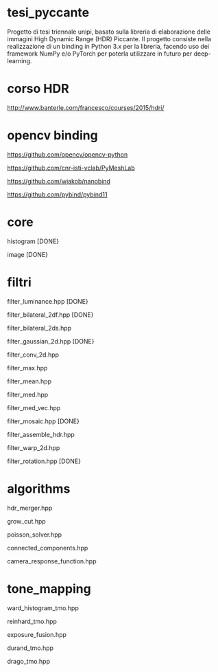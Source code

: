 # tesi_pyccante
Progetto di tesi triennale unipi, basato sulla libreria di elaborazione delle immagini High Dynamic Range (HDR) Piccante.
Il progetto consiste nella realizzazione di un binding in Python 3.x per la libreria, facendo uso dei framework NumPy e/o PyTorch
per poterla utilizzare in futuro per deep-learning.

# corso HDR

http://www.banterle.com/francesco/courses/2015/hdri/

# opencv binding

https://github.com/opencv/opencv-python

https://github.com/cnr-isti-vclab/PyMeshLab

https://github.com/wjakob/nanobind

https://github.com/pybind/pybind11

# core

histogram [DONE}

image [DONE}


# filtri

filter_luminance.hpp  [DONE}

filter_bilateral_2df.hpp  [DONE}

filter_bilateral_2ds.hpp

filter_gaussian_2d.hpp  [DONE}

filter_conv_2d.hpp

filter_max.hpp

filter_mean.hpp 

filter_med.hpp

filter_med_vec.hpp

filter_mosaic.hpp [DONE}

filter_assemble_hdr.hpp

filter_warp_2d.hpp

filter_rotation.hpp [DONE}

# algorithms

hdr_merger.hpp 

grow_cut.hpp

poisson_solver.hpp

connected_components.hpp 

camera_response_function.hpp 

# tone_mapping

ward_histogram_tmo.hpp 

reinhard_tmo.hpp 

exposure_fusion.hpp 

durand_tmo.hpp 

drago_tmo.hpp 
